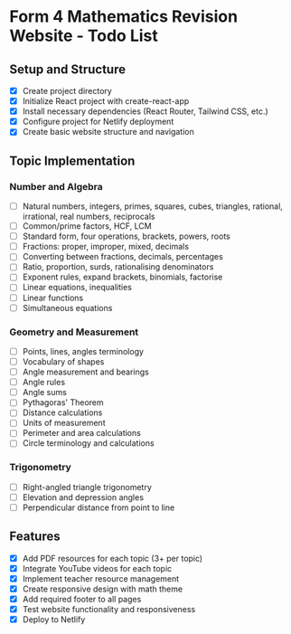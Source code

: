 # Form 4 Mathematics Revision Website - Todo List

## Setup and Structure
- [x] Create project directory
- [x] Initialize React project with create-react-app
- [x] Install necessary dependencies (React Router, Tailwind CSS, etc.)
- [x] Configure project for Netlify deployment
- [x] Create basic website structure and navigation

## Topic Implementation
### Number and Algebra
- [ ] Natural numbers, integers, primes, squares, cubes, triangles, rational, irrational, real numbers, reciprocals
- [ ] Common/prime factors, HCF, LCM
- [ ] Standard form, four operations, brackets, powers, roots
- [ ] Fractions: proper, improper, mixed, decimals
- [ ] Converting between fractions, decimals, percentages
- [ ] Ratio, proportion, surds, rationalising denominators
- [ ] Exponent rules, expand brackets, binomials, factorise
- [ ] Linear equations, inequalities
- [ ] Linear functions
- [ ] Simultaneous equations

### Geometry and Measurement
- [ ] Points, lines, angles terminology
- [ ] Vocabulary of shapes
- [ ] Angle measurement and bearings
- [ ] Angle rules
- [ ] Angle sums
- [ ] Pythagoras' Theorem
- [ ] Distance calculations
- [ ] Units of measurement
- [ ] Perimeter and area calculations
- [ ] Circle terminology and calculations

### Trigonometry
- [ ] Right-angled triangle trigonometry
- [ ] Elevation and depression angles
- [ ] Perpendicular distance from point to line

## Features
- [x] Add PDF resources for each topic (3+ per topic)
- [x] Integrate YouTube videos for each topic
- [x] Implement teacher resource management
- [x] Create responsive design with math theme
- [x] Add required footer to all pages
- [x] Test website functionality and responsiveness
- [x] Deploy to Netlify

